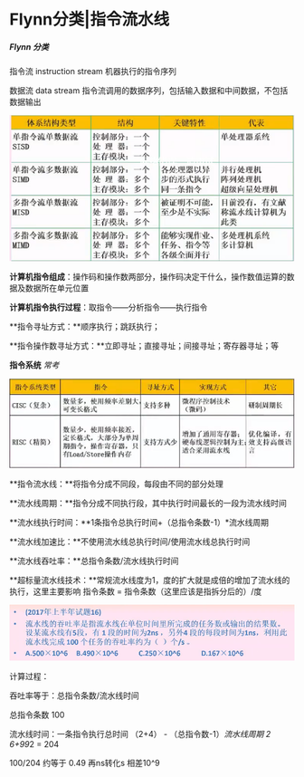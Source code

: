 # Flynn分类|指令流水线



##### Flynn 分类

指令流 instruction stream 机器执行的指令序列

数据流 data stream  指令流调用的数据序列，包括输入数据和中间数据，不包括数据输出



![image-20210416113014118](imgs/21-04-16/image-20210416113014118.png)



**计算机指令组成**：操作码和操作数两部分，操作码决定干什么，操作数值运算的数据及数据所在单元位置



**计算机指令执行过程**：取指令——分析指令——执行指令



**指令寻址方式：**顺序执行；跳跃执行；

**指令操作数寻址方式：**立即寻址；直接寻址；间接寻址；寄存器寻址；等



**指令系统**   *常考*

![image-20210416115006185](imgs/21-04-16/image-20210416115006185.png)



**指令流水线：**将指令分成不同段，每段由不同的部分处理



**流水线周期：**指令分成不同执行段，其中执行时间最长的一段为流水线时间

**流水线执行时间：**1条指令总执行时间+（总指令条数-1）*流水线周期

**流水线加速比：**不使用流水线总执行时间/使用流水线总执行时间

**流水线吞吐率：**总指令条数/流水线执行时间



**超标量流水线技术：**常规流水线度为1，度的扩大就是成倍的增加了流水线的执行，这里主要影响 指令条数 = 指令条数（这里应该是指拆分后的）/度



![image-20210416142311226](imgs/21-04-16/image-20210416142311226.png)



计算过程：

吞吐率等于：总指令条数/流水线时间

总指令条数 100

流水线时间：一条指令执行总时间 （2+4） - （总指令数-1）*流水线周期 2  6+99*2 = 204



100/204 约等于 0.49 再ns转化s 相差10^9

